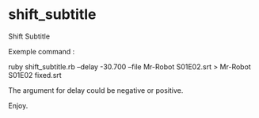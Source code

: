 # shift_subtitle
Shift Subtitle

Exemple command :

ruby shift_subtitle.rb –delay -30.700 –file Mr-Robot S01E02.srt > Mr-Robot S01E02 fixed.srt

The argument for delay could be negative or positive.

Enjoy.
